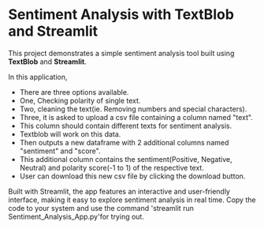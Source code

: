 # Sentiment Analysis with TextBlob and Streamlit

This project demonstrates a simple sentiment analysis tool built using **TextBlob** and **Streamlit**.

In this application, 
- There are three options available.
- One, Checking polarity of single text.
- Two, cleaning the text(ie. Removing numbers and special characters).
- Three, it is asked to upload a csv file containing a column named "text".
- This column should contain different texts for sentiment analysis.
- Textblob will work on this data.
- Then outputs a new dataframe with 2 additional columns named "sentiment" and "score".
- This additional column contains the sentiment(Positive, Negative, Neutral) and polarity score(-1 to 1) of the respective text.
- User can download this new csv file by clicking the download button.

Built with Streamlit, the app features an interactive and user-friendly interface, making it easy to explore sentiment analysis in real time.
Copy the code to your system and use the command 'streamlit run Sentiment_Analysis_App.py'for trying out.
